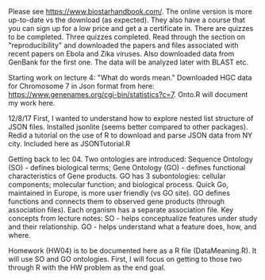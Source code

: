 Please see https://www.biostarhandbook.com/. The online version is more up-to-date vs the download (as expected).
They also have a course that you can sign up for a low price and get a a certificate in. There are quizzes to be
completed. 
Three quizzes completed. Read through the section on "reproducibility" and downloaded the papers and files associated with recent
papers on Ebola and Zika viruses. Also downloaded data from GenBank for the first one. The data will be analyzed later with BLAST etc.

Starting work on lecture 4:  "What do words mean." Downloaded HGC data for Chromosome 7 in Json format from here: https://www.genenames.org/cgi-bin/statistics?c=7. Onto.R will document my work here. 

12/8/17 First, I wanted to understand how to explore nested list structure of JSON files. Installed jsonlite (seems better compared to other packages). Redid a tutorial on the use of R to download and parse JSON data from NY city. Included here as JSONTutorial.R

Getting back to lec 04. Two ontologies are introduced: Sequence Ontology (SO) - defines biological terms; Gene Ontology 
(GO) - defines functional characteristics of Gene products. GO has 3 subontologies: cellular components; molecular
function; and biological process. Quick Go, maintained in Europe, is more user friendly (vs GO site). GO defines
functions and connects them to observed gene products (through association files). Each organism has a separate
association file. Key concepts from lecture notes: SO - helps conceptualize features  under study and  their 
relationship. GO - helps understand what a feature does, how, and where. 

Homework (HW04) is to be documented here as a R file (DataMeaning.R). It will use SO and GO ontologies. First, I will focus on getting to those two through R with the HW problem as the end goal.
